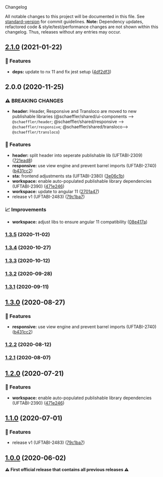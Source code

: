  Changelog

All notable changes to this project will be documented in this file. See [standard-version](https://github.com/conventional-changelog/standard-version) for commit guidelines.
**Note:** Dependency updates, refactored code & style/test/performance changes are not shown within this changelog. Thus, releases without any entries may occur.

## [2.1.0](///compare/responsive-v2.1.0...responsive-v2.0.0) (2021-01-22)


### 🎸 Features

* **deps:** update to nx 11 and fix jest setup ([4df2df3](///commit/4df2df38f8a3fa29abae9b9f736e7d237344541b))

## 2.0.0 (2020-11-25)


### ⚠ BREAKING CHANGES

* **header:** Header, Responsive and Transloco are moved to new publishable libraries (@schaeffler/shared/ui-components --> `@schaeffler/header`; @schaeffler/shared/responsive --> `@schaeffler/responsive`; @schaeffler/shared/transloco--> `@schaeffler/transloco`)

### 🎸 Features

* **header:** split header into seperate publishable lib (UFTABI-2309) ([721ead8](///commit/721ead8681c9ce017e6ff939911dc31d449831f7))
* **responsive:** use view engine and prevent barrel imports (UFTABI-2740) ([b431cc2](///commit/b431cc200df5c430535ee63a620ba323ba6ab8f6))
* **sta:** frontend adjustments sta (UFTABI-2380) ([3e06c1b](///commit/3e06c1b25181ec8069233317a8dbd7e0ce28298a))
* **workspace:** enable auto-populated publishable library dependencies (UFTABI-2390) ([471e246](///commit/471e246144837957500060590020b380a0940c39))
* **workspace:** update to angular 11 ([2701a47](///commit/2701a47e42d4740cb0efd5671a1e3e5694d2f347))
* release v1 (UFTABI-2483) ([79c1ba7](///commit/79c1ba7c6c1af8ccd909083d91fffbe0ae017ebb))


### 📈 Improvements

* **workspace:** adjust libs to ensure angular 11 compatibility ([08e417a](///commit/08e417a2e3a8c2404681863ff6466216e9ba80c6))

### [1.3.5](///compare/v1.9.0...v1.3.5) (2020-11-02)

### [1.3.4](https://gitlab.schaeffler.com/frontend-schaeffler/schaeffler-frontend/compare/v1.9.0...v1.3.4) (2020-10-27)

### [1.3.3](///compare/v1.7.0...v1.3.3) (2020-10-12)

### [1.3.2](///compare/v1.6.0...v1.3.2) (2020-09-28)

### [1.3.1](///compare/v1.5.0...v1.3.1) (2020-09-11)

## [1.3.0](///compare/v1.4.0...v1.3.0) (2020-08-27)


### 🎸 Features

* **responsive:** use view engine and prevent barrel imports (UFTABI-2740) ([b431cc2](///commit/b431cc200df5c430535ee63a620ba323ba6ab8f6))

### [1.2.2](///compare/v1.3.0...v1.2.2) (2020-08-12)

### [1.2.1](///compare/v1.2.0...v1.2.1) (2020-08-07)

## [1.2.0](///compare/v1.1.0...v1.2.0) (2020-07-21)


### 🎸 Features

* **workspace:** enable auto-populated publishable library dependencies (UFTABI-2390) ([471e246](///commit/471e246144837957500060590020b380a0940c39))

## [1.1.0](///compare/v0.5.0...v1.1.0) (2020-07-01)


### 🎸 Features

* release v1 (UFTABI-2483) ([79c1ba7](///commit/79c1ba7c6c1af8ccd909083d91fffbe0ae017ebb))

## [1.0.0](///compare/v0.5.0...v1.0.0) (2020-06-02)

**⚠ First official release that contains all previous releases ⚠**